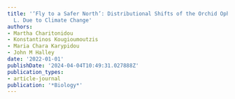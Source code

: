 ```yaml
---
title: '‘Fly to a Safer North’: Distributional Shifts of the Orchid Ophrys insectifera
  L. Due to Climate Change'
authors:
- Martha Charitonidou
- Konstantinos Kougioumoutzis
- Maria Chara Karypidou
- John M Halley
date: '2022-01-01'
publishDate: '2024-04-04T10:49:31.027888Z'
publication_types:
- article-journal
publication: '*Biology*'
---
```

